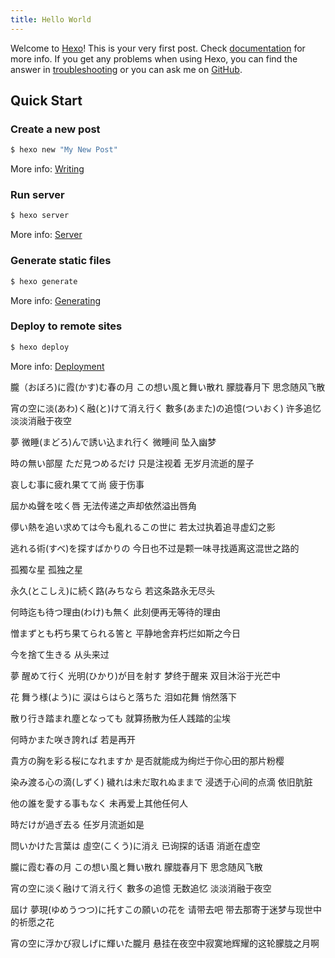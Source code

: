 ```yaml
---
title: Hello World
---
```

Welcome to [Hexo](https://hexo.io/)! This is your very first post. Check [documentation](https://hexo.io/docs/) for more info. If you get any problems when using Hexo, you can find the answer in [troubleshooting](https://hexo.io/docs/troubleshooting.html) or you can ask me on [GitHub](https://github.com/hexojs/hexo/issues).

## Quick Start

### Create a new post

``` bash
$ hexo new "My New Post"
```

More info: [Writing](https://hexo.io/docs/writing.html)

### Run server

``` bash
$ hexo server
```

More info: [Server](https://hexo.io/docs/server.html)

### Generate static files

``` bash
$ hexo generate
```

More info: [Generating](https://hexo.io/docs/generating.html)

### Deploy to remote sites

``` bash
$ hexo deploy
```

More info: [Deployment](https://hexo.io/docs/one-command-deployment.html)

朧（おぼろ)に霞(かす)む春の月 この想い風と舞い散れ
朦胧春月下 思念随风飞散

宵の空に淡(あわ)く融(と)けて消え行く 數多(あまた)の追憶(ついおく)
许多追忆 淡淡消融于夜空

夢 微睡(まどろ)んで誘い込まれ行く
微睡间 坠入幽梦

時の無い部屋 ただ見つめるだけ
只是注视着 无岁月流逝的屋子

哀しむ事に疲れ果てて尚
疲于伤事

屆かぬ聲を呟く唇
无法传递之声却依然溢出唇角

儚い熱を追い求めては今も亂れるこの世に
若太过执着追寻虚幻之影

逃れる術(すべ)を探すばかりの
今日也不过是颗一味寻找遁离这混世之路的

孤獨な星
孤独之星

永久(とこしえ)に続く路(みちなら
若这条路永无尽头

何時迄も待つ理由(わけ)も無く
此刻便再无等待的理由

憎まずとも朽ち果てられる筈と
平静地舍弃朽烂如斯之今日

今を捨て生きる
从头来过

夢 醒めて行く 光明(ひかり)が目を射す
梦终于醒来 双目沐浴于光芒中

花 舞う様(よう)に 涙はらはらと落ちた
泪如花舞 悄然落下

散り行き踏まれ塵となっても
就算扬散为任人践踏的尘埃

何時かまた咲き誇れば
若是再开

貴方の胸を彩る桜になれますか
是否就能成为绚烂于你心田的那片粉樱

染み渡る心の滴(しずく) 穢れは未だ取れぬままで
浸透于心间的点滴 依旧肮脏

他の誰を愛する事もなく
未再爱上其他任何人

時だけが過ぎ去る
任岁月流逝如是

問いかけた言葉は 虛空(こくう)に消え
已询探的话语 消逝在虚空

朧に霞む春の月 この想い風と舞い散れ
朦胧春月下 思念随风飞散

宵の空に淡く融けて消え行く 數多の追憶
无数追忆 淡淡消融于夜空

屆け 夢現(ゆめうつつ)に托すこの願いの花を
请带去吧 带去那寄于迷梦与现世中的祈愿之花

宵の空に浮かび寂しげに輝いた朧月
悬挂在夜空中寂寞地辉耀的这轮朦胧之月啊

